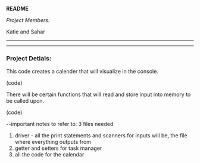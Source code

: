 **README**

_Project Members:_

Katie and Sahar

---
---
### Project Detials:
This code creates a calender that will visualize in the console. 

(code)

There will be certain functions that will read and store input into memory to be called upon.

(code)



--important notes to refer to:
3 files needed 

1. driver - all the print statements and scanners for inputs will be, the file where everything outputs from
2. getter and setters for task manager 
3. all the code for the calendar
